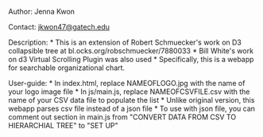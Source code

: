 Author: Jenna Kwon

Contact: jkwon47@gatech.edu

Description:
	* This is an extension of Robert Schmuecker's work on D3 collapsible tree at bl.ocks.org/robschmuecker/7880033
	* Bill White's work on d3 Virtual Scrolling Plugin was also used
 	* Specifically, this is a webapp for searchable organizational chart.

User-guide:
	* In index.html, replace NAMEOFLOGO.jpg with the name of your logo image file
	* In js/main.js, replace NAMEOFCSVFILE.csv with the name of your CSV data file to populate the list
	* Unlike original version, this webapp parses csv file instead of a json file
	* To use with json file, you can comment out section in main.js from "CONVERT DATA FROM CSV TO HIERARCHIAL TREE" to "SET UP"

	
